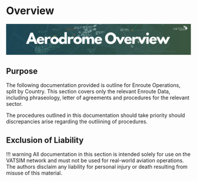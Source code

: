 # Overview

![alt text](image.png)

## Purpose
The following documentation provided is outline for Enroute Operations, split by Country. This section covers only the relevant Enroute Data, including phraseology, letter of agreements and procedures for the relevant sector.

The procedures outlined in this documentation should take priority should discrepancies arise regarding the outliining of procedures.


## Exclusion of Liability


!!! warning
    All documentation in this section is intended solely for use on the VATSIM network and must not be used for real-world aviation operations. The authors disclaim any liability for personal injury or death resulting from misuse of this material.
